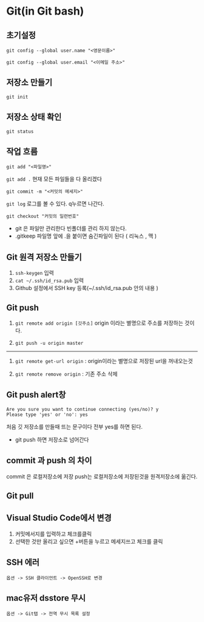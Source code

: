 # Git(in Git bash)

## 초기설정

  `git config --global user.name "<영문이름>"`   
  
  `git config --global user.email "<이메일 주소>" ` 
  

## 저장소 만들기

  `git init`
  
## 저장소 상태 확인

  `git status`

## 작업 흐름

  `git add "<파일명>"` 
  
  `git add .`         현재 모든 파일들을 다 올리겠다
  
  `git commit -m "<커밋의 메세지>"`
  
  `git log`           로그를 볼 수 있다. q누르면 나간다.
  
  `git checkout "커밋의 일련번호"`
  

- git 은 파일만 관리한다 빈폴더를 관리 하지 않는다.
- .gitkeep 파일명 앞에 .을 붙이면 숨긴파일이 된다 ( 리눅스 , 맥 )

## Git 원격 저장소 만들기

  1. `ssh-keygen` 입력
  1. `cat ~/.ssh/id_rsa.pub` 입력
  1. Github 설정에서 SSH key 등록(~/.ssh/id_rsa.pub 안의 내용 )

## Git push

1. `git remote add origin [깃주소]` 
    origin 이라는 별명으로 주소를 저장하는 것이다.

1. `git push -u origin master`

---
1. `git remote get-url origin`
    : origin이라는 별명으로 저장된 url을 꺼내오는것

1. `git remote remove origin` : 기존 주소 삭제

## Git push alert창

```
Are you sure you want to continue connecting (yes/no)? y
Please type 'yes' or 'no': yes
```

처음 깃 저장소를 만들때 뜨는 문구이다 전부 yes를 하면 된다.

- git push 하면 저장소로 넘어간다

## commit 과 push 의 차이 

commit 은 로컬저장소에 저장
push는 로컬저장소에 저장된것을 원격저장소에 옮긴다.

## Git pull


## Visual Studio Code에서 변경

1. 커밋메서지를 입력하고 체크를클릭
1. 선택한 것만 올리고 싶으면 +버튼을 누르고 메세지쓰고 체크를 클릭

## SSH 에러

`옵션 -> SSH 클라이언트 -> OpenSSH로 변경`

## mac유저 dsstore 무시

`옵션 -> Git탭 -> 전역 무시 목록 설정`

